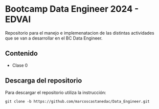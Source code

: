 # Bootcamp Data Engineer 2024 - EDVAI

Repositorio para el manejo e implemenatacion de las distintas actividades que se van a desarrollar en el BC Data Engineer.

## Contenido

* Clase 0

## Descarga del repositorio

Para descargar el repositorio utiliza la instrucción:

```
git clone -b https://github.com/marcoscastanedac/Data_Engineer.git

```